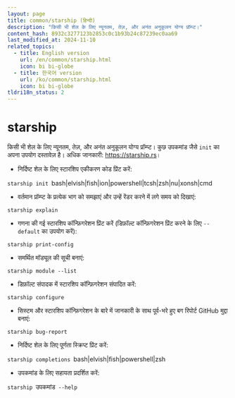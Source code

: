 ```yaml
---
layout: page
title: common/starship (हिन्दी)
description: "किसी भी शेल के लिए न्यूनतम, तेज़, और अनंत अनुकूलन योग्य प्रॉम्प्ट।"
content_hash: 8932c3277123b2853c0c1b93b24c87239ec0aa69
last_modified_at: 2024-11-10
related_topics:
  - title: English version
    url: /en/common/starship.html
    icon: bi bi-globe
  - title: 한국어 version
    url: /ko/common/starship.html
    icon: bi bi-globe
tldri18n_status: 2
---
```

# starship

किसी भी शेल के लिए न्यूनतम, तेज़, और अनंत अनुकूलन योग्य प्रॉम्प्ट।
कुछ उपकमांड जैसे `init` का अपना उपयोग दस्तावेज़ है।
अधिक जानकारी: <https://starship.rs>।

- निर्दिष्ट शेल के लिए स्टारशिप एकीकरण कोड प्रिंट करें:

`starship init `<span class="tldr-var badge badge-pill bg-dark-lm bg-white-dm text-white-lm text-dark-dm font-weight-bold">bash|elvish|fish|ion|powershell|tcsh|zsh|nu|xonsh|cmd</span>

- वर्तमान प्रॉम्प्ट के प्रत्येक भाग को समझाएं और उन्हें रेंडर करने में लगे समय को दिखाएं:

`starship explain`

- गणना की गई स्टारशिप कॉन्फ़िगरेशन प्रिंट करें (डिफ़ॉल्ट कॉन्फ़िगरेशन प्रिंट करने के लिए `--default` का उपयोग करें):

`starship print-config`

- समर्थित मॉड्यूल की सूची बनाएं:

`starship module --list`

- डिफ़ॉल्ट संपादक में स्टारशिप कॉन्फ़िगरेशन संपादित करें:

`starship configure`

- सिस्टम और स्टारशिप कॉन्फ़िगरेशन के बारे में जानकारी के साथ पूर्व-भरे हुए बग रिपोर्ट GitHub मुद्दा बनाएं:

`starship bug-report`

- निर्दिष्ट शेल के लिए पूर्णता स्क्रिप्ट प्रिंट करें:

`starship completions `<span class="tldr-var badge badge-pill bg-dark-lm bg-white-dm text-white-lm text-dark-dm font-weight-bold">bash|elvish|fish|powershell|zsh</span>

- उपकमांड के लिए सहायता प्रदर्शित करें:

`starship `<span class="tldr-var badge badge-pill bg-dark-lm bg-white-dm text-white-lm text-dark-dm font-weight-bold">उपकमांड</span>` --help`
